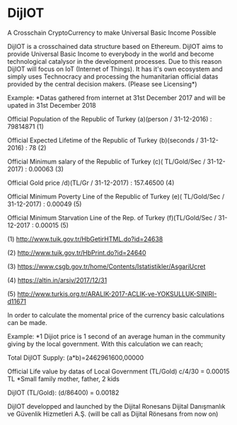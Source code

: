 # DijIOT
A Crosschain CryptoCurrency to make Universal Basic Income Possible

DijIOT is a crosschained data structure based on Ethereum. DijIOT aims to provide Universal Basic Income to everybody in the world and become technological catalysor in the development processes. Due to this reason DijIOT will focus on IoT (Internet of Things). It has it's own ecosystem and simply uses Technocracy and processing the humanitarian official datas provided by the central decision makers. (Please see Licensing*)


Example: *Datas gathered from internet at 31st December 2017 and will be upated in 31st December 2018

Official Population of the Republic of Turkey (a)(person / 31-12-2016)                  : 79814871                                 (1)

Official Expected Lifetime of the Republic of Turkey (b)(seconds / 31-12-2016)          : 78                                       (2)

Official Minimum salary of the Republic of Turkey (c)( TL/Gold/Sec / 31-12-2017)        : 0.00063                                  (3)

Official Gold price /d)(TL/Gr / 31-12-2017)                                             : 157.46500                                (4)

Official Minimum Poverty Line of the Republic of Turkey (e)( TL/Gold/Sec / 31-12-2017)  : 0.00049                                  (5)

Official Minimum Starvation Line of the Rep. of Turkey (f)(TL/Gold/Sec / 31-12-2017     : 0.00015                                  (5)


  (1) http://www.tuik.gov.tr/HbGetirHTML.do?id=24638
  
  (2) http://www.tuik.gov.tr/HbPrint.do?id=24640
  
  (3) https://www.csgb.gov.tr/home/Contents/Istatistikler/AsgariUcret
  
  (4) https://altin.in/arsiv/2017/12/31
  
  (5) http://www.turkis.org.tr/ARALIK-2017-ACLIK-ve-YOKSULLUK-SINIRI-d11671
  
    

In order to calculate the momental price of the currency basic calculations can be made. 

Example: *1 Dijiot price is 1 second of an average human in the community giving by the local government. With this calculation we can reach;


Total DijIOT Supply: (a*b)=2462961600,00000

Official Life value by datas of Local Government (TL/Gold)  c/4/30 = 0.00015 TL *Small family mother, father, 2 kids

DijIOT (TL/Gold): (d/86400) = 0.00182


DijIOT developped and launched by the Dijital Ronesans Dijital Danışmanlık ve Güvenlik Hizmetleri A.Ş. (will be call as Dijital Rönesans from now on)
